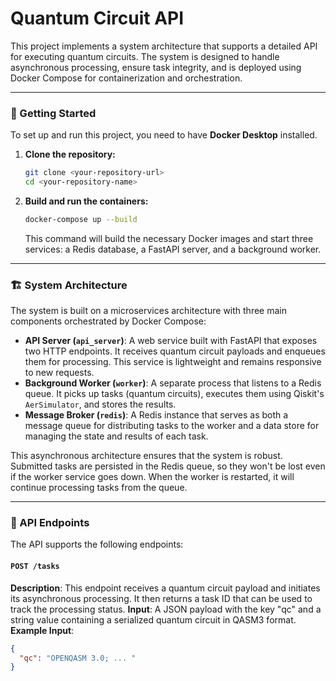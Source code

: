 # Quantum Circuit API

This project implements a system architecture that supports a detailed API for executing quantum circuits. The system is designed to handle asynchronous processing, ensure task integrity, and is deployed using Docker Compose for containerization and orchestration.

***

### 🚀 Getting Started

To set up and run this project, you need to have **Docker Desktop** installed.

1.  **Clone the repository:**
    ```bash
    git clone <your-repository-url>
    cd <your-repository-name>
    ```

2.  **Build and run the containers:**
    ```bash
    docker-compose up --build
    ```
    This command will build the necessary Docker images and start three services: a Redis database, a FastAPI server, and a background worker.

***

### 🏗️ System Architecture

The system is built on a microservices architecture with three main components orchestrated by Docker Compose:

* **API Server (`api_server`)**: A web service built with FastAPI that exposes two HTTP endpoints. It receives quantum circuit payloads and enqueues them for processing. This service is lightweight and remains responsive to new requests.
* **Background Worker (`worker`)**: A separate process that listens to a Redis queue. It picks up tasks (quantum circuits), executes them using Qiskit's `AerSimulator`, and stores the results.
* **Message Broker (`redis`)**: A Redis instance that serves as both a message queue for distributing tasks to the worker and a data store for managing the state and results of each task.

This asynchronous architecture ensures that the system is robust. Submitted tasks are persisted in the Redis queue, so they won't be lost even if the worker service goes down. When the worker is restarted, it will continue processing tasks from the queue.

***

### 🔌 API Endpoints

The API supports the following endpoints:

#### `POST /tasks`
**Description**: This endpoint receives a quantum circuit payload and initiates its asynchronous processing. It then returns a task ID that can be used to track the processing status.
**Input**: A JSON payload with the key "qc" and a string value containing a serialized quantum circuit in QASM3 format.
**Example Input**:
```json
{
  "qc": "OPENQASM 3.0; ... "
}